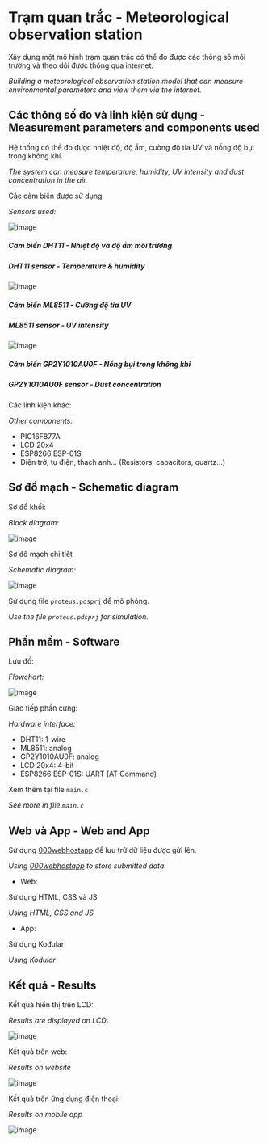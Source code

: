 # Trạm quan trắc - Meteorological observation station

Xây dựng một mô hình trạm quan trắc có thể đo được các thông số môi trường và theo dõi được thông qua internet.

*Building a meteorological observation station model that can measure environmental parameters and view them via the internet.*

## Các thông số đo và linh kiện sử dụng - Measurement parameters and components used

Hệ thống có thể đo được nhiệt độ, độ ẩm, cường độ tia UV và nồng độ bụi trong không khí.

*The system can measure temperature, humidity, UV intensity and dust concentration in the air.*

Các cảm biến được sử dụng:

*Sensors used:*

![image](https://user-images.githubusercontent.com/94043610/173487907-3da29dfc-f264-45b0-9764-e1c20872fe34.png)

##### Cảm biến DHT11 - Nhiệt độ và độ ẩm môi trường
##### DHT11 sensor - Temperature & humidity

![image](https://user-images.githubusercontent.com/94043610/173489273-121d2db7-6290-479e-84a7-f6d9466315b1.png)

##### Cảm biến ML8511 - Cường độ tia UV
##### ML8511 sensor - UV intensity

![image](https://user-images.githubusercontent.com/94043610/173488367-b10e3196-7c83-4c13-979c-6593d3d4d49c.png)

##### Cảm biến GP2Y1010AU0F - Nồng bụi trong không khi
##### GP2Y1010AU0F sensor - Dust concentration

Các linh kiện khác:

*Other components:*

* PIC16F877A
* LCD 20x4
* ESP8266 ESP-01S
* Điện trở, tụ điện, thạch anh... (Resistors, capacitors, quartz...)

## Sơ đồ mạch - Schematic diagram

Sơ đồ khối:

*Block diagram:*

![image](https://user-images.githubusercontent.com/94043610/173498388-e883a330-8eb6-4a1c-b6c9-718ceb0a47bb.png)

Sơ đồ mạch chi tiết

*Schematic diagram:*

![image](https://user-images.githubusercontent.com/94043610/173498469-9dacbda0-4565-450f-aac2-69d4b8172543.png)

Sử dụng file `proteus.pdsprj` để mô phỏng.

*Use the file `proteus.pdsprj` for simulation.*

## Phần mềm - Software

Lưu đồ:

*Flowchart:*

![image](https://user-images.githubusercontent.com/94043610/173502008-5baf36da-f287-4bdd-ab53-5fc088676a17.png)


Giao tiếp phần cứng:

*Hardware interface:*

* DHT11: 1-wire
* ML8511: analog
* GP2Y1010AU0F: analog
* LCD 20x4: 4-bit
* ESP8266 ESP-01S: UART (AT Command)

Xem thêm tại file `main.c`

*See more in flie `main.c`*

## Web và App - Web and App

Sử dụng [000webhostapp](https://vn.000webhost.com) để lưu trữ dữ liệu được gửi lên.

*Using [000webhostapp](https://vn.000webhost.com) to store submitted data.*

* Web:

Sử dụng HTML, CSS và JS

*Using HTML, CSS and JS*
* App:

Sử dụng Kođular

*Using Kodular*

## Kết quả - Results

Kết quả hiển thị trên LCD:

*Results are displayed on LCD:*

![image](https://user-images.githubusercontent.com/94043610/173503056-244d623d-8d8e-4be3-a1ad-3802246cfdc3.png)

Kết quả trên web:

*Results on website*

![image](https://user-images.githubusercontent.com/94043610/173503559-aff64f8a-4197-4632-864e-8d080a9d53cb.png)

Kết quả trên ứng dụng điện thoại:

*Results on mobile app*

![image](https://user-images.githubusercontent.com/94043610/173503758-7d4e9cec-9a46-4bfa-a29b-652fcefc3d7d.png)

